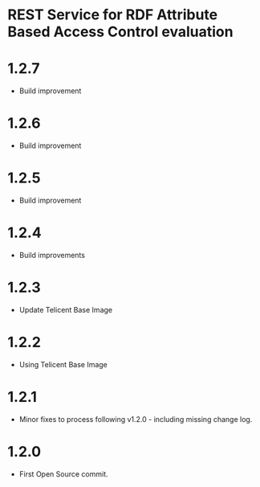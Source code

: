# REST Service for RDF Attribute Based Access Control evaluation

# 1.2.7
- Build improvement

# 1.2.6
- Build improvement

# 1.2.5
- Build improvement

# 1.2.4
- Build improvements

# 1.2.3
- Update Telicent Base Image

# 1.2.2
- Using Telicent Base Image

# 1.2.1 
- Minor fixes to process following v1.2.0 - including missing change log.

# 1.2.0
- First Open Source commit.
